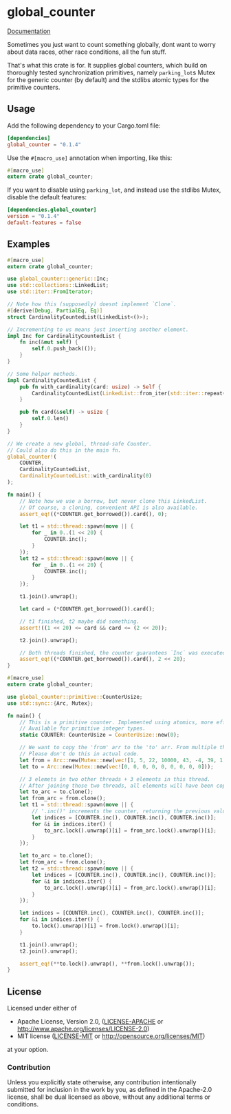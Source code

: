 # global_counter

[Documentation](https://docs.rs/global_counter/*/global_counter/)

Sometimes you just want to count something globally, dont want to worry about data races, other race conditions, all the fun stuff.

That's what this crate is for. It supplies global counters, which build on thoroughly tested synchronization primitives, namely `parking_lot`s Mutex  for the generic counter (by default) and the stdlibs atomic types for the primitive counters.

## Usage

Add the following dependency to your Cargo.toml file:

```toml
[dependencies]
global_counter = "0.1.4"
```

Use the `#[macro_use]` annotation when importing, like this:

```rust
#[macro_use]
extern crate global_counter;
```

If you want to disable using `parking_lot`, and instead use the stdlibs Mutex, disable the default features:

```toml
[dependencies.global_counter]
version = "0.1.4"
default-features = false
```

## Examples

```rust
#[macro_use]
extern crate global_counter;

use global_counter::generic::Inc;
use std::collections::LinkedList;
use std::iter::FromIterator;

// Note how this (supposedly) doesnt implement `Clone`.
#[derive(Debug, PartialEq, Eq)]
struct CardinalityCountedList(LinkedList<()>);

// Incrementing to us means just inserting another element.
impl Inc for CardinalityCountedList {
    fn inc(&mut self) {
        self.0.push_back(());
    }
}

// Some helper methods.
impl CardinalityCountedList {
    pub fn with_cardinality(card: usize) -> Self {
        CardinalityCountedList(LinkedList::from_iter(std::iter::repeat(()).take(card)))
    }

    pub fn card(&self) -> usize {
        self.0.len()
    }
}

// We create a new global, thread-safe Counter.
// Could also do this in the main fn.
global_counter!(
    COUNTER,
    CardinalityCountedList,
    CardinalityCountedList::with_cardinality(0)
);

fn main() {
    // Note how we use a borrow, but never clone this LinkedList.
    // Of course, a cloning, convenient API is also available.
    assert_eq!((*COUNTER.get_borrowed()).card(), 0);

    let t1 = std::thread::spawn(move || {
        for _ in 0..(1 << 20) {
            COUNTER.inc();
        }
    });
    let t2 = std::thread::spawn(move || {
        for _ in 0..(1 << 20) {
            COUNTER.inc();
        }
    });

    t1.join().unwrap();

    let card = (*COUNTER.get_borrowed()).card();

    // t1 finished, t2 maybe did something.
    assert!((1 << 20) <= card && card <= (2 << 20));

    t2.join().unwrap();

    // Both threads finished, the counter guarantees `Inc` was executed 2 << 20 times.
    assert_eq!((*COUNTER.get_borrowed()).card(), 2 << 20);
}
```

```rust
#[macro_use]
extern crate global_counter;

use global_counter::primitive::CounterUsize;
use std::sync::{Arc, Mutex};

fn main() {
    // This is a primitive counter. Implemented using atomics, more efficient than its generic equivalent.
    // Available for primitive integer types.
    static COUNTER: CounterUsize = CounterUsize::new(0);

    // We want to copy the 'from' arr to the 'to' arr. From multiple threads.
    // Please don't do this in actual code.
    let from = Arc::new(Mutex::new(vec![1, 5, 22, 10000, 43, -4, 39, 1, 2]));
    let to = Arc::new(Mutex::new(vec![0, 0, 0, 0, 0, 0, 0, 0, 0]));

    // 3 elemets in two other threads + 3 elements in this thread.
    // After joining those two threads, all elements will have been copied.
    let to_arc = to.clone();
    let from_arc = from.clone();
    let t1 = std::thread::spawn(move || {
        // '.inc()' increments the counter, returning the previous value.
        let indices = [COUNTER.inc(), COUNTER.inc(), COUNTER.inc()];
        for &i in indices.iter() {
            to_arc.lock().unwrap()[i] = from_arc.lock().unwrap()[i];
        }
    });

    let to_arc = to.clone();
    let from_arc = from.clone();
    let t2 = std::thread::spawn(move || {
        let indices = [COUNTER.inc(), COUNTER.inc(), COUNTER.inc()];
        for &i in indices.iter() {
            to_arc.lock().unwrap()[i] = from_arc.lock().unwrap()[i];
        }
    });

    let indices = [COUNTER.inc(), COUNTER.inc(), COUNTER.inc()];
    for &i in indices.iter() {
        to.lock().unwrap()[i] = from.lock().unwrap()[i];
    }

    t1.join().unwrap();
    t2.join().unwrap();

    assert_eq!(**to.lock().unwrap(), **from.lock().unwrap());
}
```

## License

Licensed under either of

 * Apache License, Version 2.0, ([LICENSE-APACHE](LICENSE-APACHE) or http://www.apache.org/licenses/LICENSE-2.0)
 * MIT license ([LICENSE-MIT](LICENSE-MIT) or http://opensource.org/licenses/MIT)

at your option.

### Contribution

Unless you explicitly state otherwise, any contribution intentionally submitted
for inclusion in the work by you, as defined in the Apache-2.0 license, shall be dual licensed as above, without any
additional terms or conditions.

